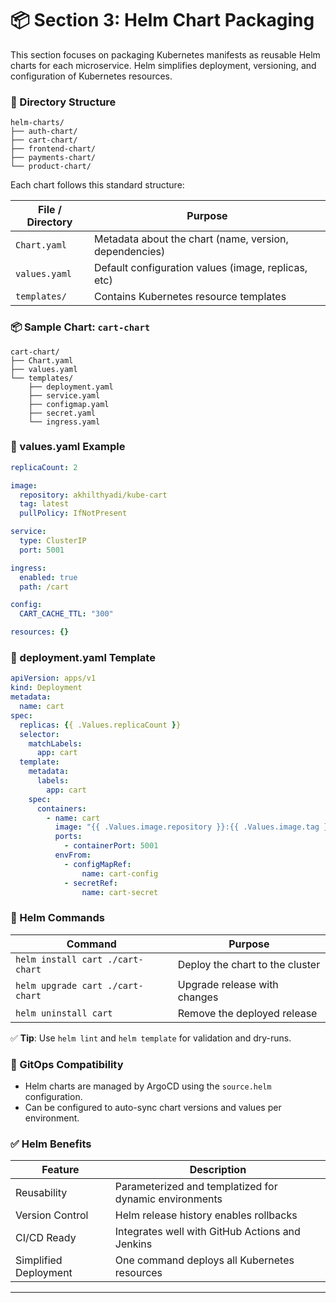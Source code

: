 # 📦 Section 3: Helm Chart Packaging

This section focuses on packaging Kubernetes manifests as reusable Helm charts for each microservice. Helm simplifies deployment, versioning, and configuration of Kubernetes resources.

### 📁 Directory Structure

```
helm-charts/
├── auth-chart/
├── cart-chart/
├── frontend-chart/
├── payments-chart/
└── product-chart/
```

Each chart follows this standard structure:

| File / Directory | Purpose                                                |
| ---------------- | ------------------------------------------------------ |
| `Chart.yaml`     | Metadata about the chart (name, version, dependencies) |
| `values.yaml`    | Default configuration values (image, replicas, etc)    |
| `templates/`     | Contains Kubernetes resource templates                 |

### 📦 Sample Chart: `cart-chart`

```
cart-chart/
├── Chart.yaml
├── values.yaml
└── templates/
    ├── deployment.yaml
    ├── service.yaml
    ├── configmap.yaml
    ├── secret.yaml
    └── ingress.yaml
```

### 🔧 values.yaml Example

```yaml
replicaCount: 2

image:
  repository: akhilthyadi/kube-cart
  tag: latest
  pullPolicy: IfNotPresent

service:
  type: ClusterIP
  port: 5001

ingress:
  enabled: true
  path: /cart

config:
  CART_CACHE_TTL: "300"

resources: {}

```

### 📄 deployment.yaml Template

```yaml
apiVersion: apps/v1
kind: Deployment
metadata:
  name: cart
spec:
  replicas: {{ .Values.replicaCount }}
  selector:
    matchLabels:
      app: cart
  template:
    metadata:
      labels:
        app: cart
    spec:
      containers:
        - name: cart
          image: "{{ .Values.image.repository }}:{{ .Values.image.tag }}"
          ports:
            - containerPort: 5001
          envFrom:
            - configMapRef:
                name: cart-config
            - secretRef:
                name: cart-secret

```

### 🚀 Helm Commands

| Command                          | Purpose                         |
| -------------------------------- | ------------------------------- |
| `helm install cart ./cart-chart` | Deploy the chart to the cluster |
| `helm upgrade cart ./cart-chart` | Upgrade release with changes    |
| `helm uninstall cart`            | Remove the deployed release     |

✅ **Tip**: Use `helm lint` and `helm template` for validation and dry-runs.

### 🔄 GitOps Compatibility

* Helm charts are managed by ArgoCD using the `source.helm` configuration.
* Can be configured to auto-sync chart versions and values per environment.

### ✅ Helm Benefits

| Feature               | Description                                            |
| --------------------- | ------------------------------------------------------ |
| Reusability           | Parameterized and templatized for dynamic environments |
| Version Control       | Helm release history enables rollbacks                 |
| CI/CD Ready           | Integrates well with GitHub Actions and Jenkins        |
| Simplified Deployment | One command deploys all Kubernetes resources           |

---
